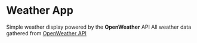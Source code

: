 # Weather App

Simple weather display powered by the **OpenWeather** API
All weather data gathered from [OpenWeather API](https://openweathermap.org)
